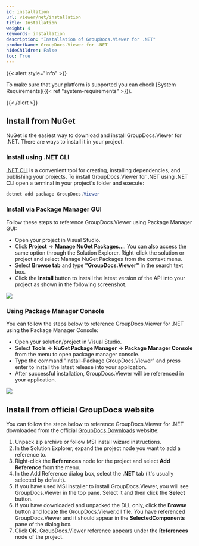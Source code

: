 ```yaml
---
id: installation
url: viewer/net/installation
title: Installation
weight: 4
keywords: installation
description: "Installation of GroupDocs.Viewer for .NET"
productName: GroupDocs.Viewer for .NET
hideChildren: False
toc: True
---
```


{{< alert style="info" >}}

To make sure that your platform is supported you can check [System Requirements]({{< ref "system-requirements" >}}).

{{< /alert >}}

## Install from NuGet

NuGet is the easiest way to download and install GroupDocs.Viewer for .NET. There are ways to install it in your project.

### Install using .NET CLI

[.NET CLI](https://docs.microsoft.com/en-us/dotnet/core/tools/) is a convenient tool for creating, installing dependencies, and publishing your projects. To install GroupDocs.Viewer for .NET using .NET CLI open a terminal in your project's folder and execute:

```powershell
dotnet add package GroupDocs.Viewer
```

### Install via Package Manager GUI

Follow these steps to reference GroupDocs.Viewer using Package Manager GUI:

* Open your project in Visual Studio.
* Click **Project** -> **Manage NuGet Packages...**. You can also access the same option through the Solution Explorer. Right-click the solution or project and select Manage NuGet Packages from the context menu.
* Select **Browse tab** and type **"GroupDocs.Viewer"** in the search text box.
* Click the **Install** button to install the latest version of the API into your project as shown in the following screenshot.  

![](/viewer/net/images/getting-started/installation/install-via-package-manager-gui.png)

### Using Package Manager Console

You can follow the steps below to reference GroupDocs.Viewer for .NET using the Package Manager Console:
* Open your solution/project in Visual Studio.
* Select **Tools** -> **NuGet Package Manager** -> **Package Manager Console** from the menu to open package manager console.
* Type the command "Install-Package GroupDocs.Viewer" and press enter to install the latest release into your application.
* After successful installation, GroupDocs.Viewer will be referenced in your application.

![](/viewer/net/images/getting-started/installation/using-package-manager-console.png)

## Install from official GroupDocs website

You can follow the steps below to reference GroupDocs.Viewer for .NET downloaded from the official [GroupDocs Downloads](https://downloads.groupdocs.com/viewer/net) websitte:

1. Unpack zip archive or follow MSI install wizard instructions.
2. In the Solution Explorer, expand the project node you want to add a reference to.
3. Right-click the **References** node for the project and select **Add Reference** from the menu.
4. In the Add Reference dialog box, select the **.NET** tab (it's usually selected by default).
5. If you have used MSI installer to install GroupDocs.Viewer, you will see GroupDocs.Viewer in the top pane. Select it and then click the **Select** button.
6. If you have downloaded and unpacked the DLL only, click the **Browse** button and locate the GroupDocs.Viewer.dll file.
    You have referenced GroupDocs.Viewer and it should appear in the **SelectedComponents** pane of the dialog box.
7. Click **OK**.
    GroupDocs.Viewer reference appears under the **References** node of the project.
